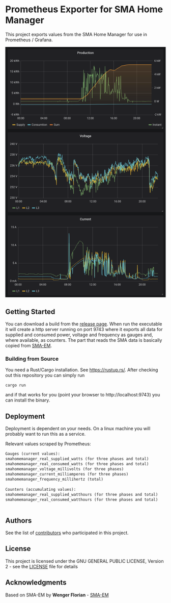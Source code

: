 # Prometheus Exporter for SMA Home Manager

This project exports values from the SMA Home Manager for use in Prometheus / Grafana.

![alt text](2020-07-27_22-34.png)

## Getting Started

You can download a build from the [release page](https://github.com/dr0ps/sma_exporter/releases/latest). When run the executable it will create a http server running on port 9743 where it exports all data for supplied and consumed power, voltage and frequency as gauges and, where available, as counters. The part that reads the SMA data is basically copied from [SMA-EM](https://github.com/datenschuft/SMA-EM).

### Building from Source

You need a Rust/Cargo installation. See https://rustup.rs/. After checking out this repository you can simply run

```
cargo run
```

and if that works for you (point your browser to http://localhost:9743) you can install the binary.

## Deployment

Deployment is dependent on your needs. On a linux machine you will probably want to run this as a service.

Relevant values scraped by Prometheus:

```
Gauges (current values):
smahomemanager_real_supplied_watts (for three phases and total)
smahomemanager_real_consumed_watts (for three phases and total)
smahomemanager_voltage_millivolts (for three phases)
smahomemanager_current_milliamperes (for three phases)
smahomemanager_frequency_millihertz (total)

Counters (accumulating values):
smahomemanager_real_supplied_watthours (for three phases and total)
smahomemanager_real_consumed_watthours (for three phases and total)


```


## Authors

See the list of [contributors](https://github.com/dr0ps/sma_exporter/contributors) who participated in this project.

## License

This project is licensed under the GNU GENERAL PUBLIC LICENSE, Version 2 - see the [LICENSE](LICENSE) file for details

## Acknowledgments

Based on SMA-EM by **Wenger Florian** - [SMA-EM](https://github.com/datenschuft/SMA-EM)

